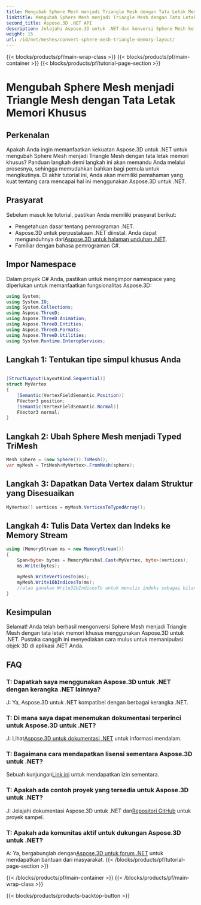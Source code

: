```yaml
---
title: Mengubah Sphere Mesh menjadi Triangle Mesh dengan Tata Letak Memori Khusus
linktitle: Mengubah Sphere Mesh menjadi Triangle Mesh dengan Tata Letak Memori Khusus
second_title: Aspose.3D .NET API
description: Jelajahi Aspose.3D untuk .NET dan konversi Sphere Mesh ke Triangle Mesh dengan mudah dengan tata letak memori khusus. Ikuti panduan langkah demi langkah kami untuk integrasi yang lancar.
weight: 15
url: /id/net/meshes/convert-sphere-mesh-triangle-memory-layout/
---
```


{{< blocks/products/pf/main-wrap-class >}}
{{< blocks/products/pf/main-container >}}
{{< blocks/products/pf/tutorial-page-section >}}

# Mengubah Sphere Mesh menjadi Triangle Mesh dengan Tata Letak Memori Khusus

## Perkenalan
Apakah Anda ingin memanfaatkan kekuatan Aspose.3D untuk .NET untuk mengubah Sphere Mesh menjadi Triangle Mesh dengan tata letak memori khusus? Panduan langkah demi langkah ini akan memandu Anda melalui prosesnya, sehingga memudahkan bahkan bagi pemula untuk mengikutinya. Di akhir tutorial ini, Anda akan memiliki pemahaman yang kuat tentang cara mencapai hal ini menggunakan Aspose.3D untuk .NET.
## Prasyarat
Sebelum masuk ke tutorial, pastikan Anda memiliki prasyarat berikut:
- Pengetahuan dasar tentang pemrograman .NET.
-  Aspose.3D untuk perpustakaan .NET diinstal. Anda dapat mengunduhnya dari[Aspose.3D untuk halaman unduhan .NET](https://releases.aspose.com/3d/net/).
- Familiar dengan bahasa pemrograman C#.
## Impor Namespace
Dalam proyek C# Anda, pastikan untuk mengimpor namespace yang diperlukan untuk memanfaatkan fungsionalitas Aspose.3D:
```csharp
using System;
using System.IO;
using System.Collections;
using Aspose.ThreeD;
using Aspose.ThreeD.Animation;
using Aspose.ThreeD.Entities;
using Aspose.ThreeD.Formats;
using Aspose.ThreeD.Utilities;
using System.Runtime.InteropServices;
```
## Langkah 1: Tentukan tipe simpul khusus Anda
```csharp

[StructLayout(LayoutKind.Sequential)]
struct MyVertex
{
    [Semantic(VertexFieldSemantic.Position)]
    FVector3 position;
    [Semantic(VertexFieldSemantic.Normal)]
    FVector3 normal;
}
```

## Langkah 2: Ubah Sphere Mesh menjadi Typed TriMesh
```csharp
Mesh sphere = (new Sphere()).ToMesh();
var myMesh = TriMesh<MyVertex>.FromMesh(sphere);
```
## Langkah 3: Dapatkan Data Vertex dalam Struktur yang Disesuaikan
```csharp
MyVertex[] vertices = myMesh.VerticesToTypedArray();
```
## Langkah 4: Tulis Data Vertex dan Indeks ke Memory Stream
```csharp
using (MemoryStream ms = new MemoryStream())
{
    Span<byte> bytes = MemoryMarshal.Cast<MyVertex, byte>(vertices);
    ms.Write(bytes);

    myMesh.WriteVerticesTo(ms);
    myMesh.Write16bIndicesTo(ms);
    //atau gunakan Write32bIndicesTo untuk menulis indeks sebagai bilangan bulat 32bit.
}
```
## Kesimpulan
Selamat! Anda telah berhasil mengonversi Sphere Mesh menjadi Triangle Mesh dengan tata letak memori khusus menggunakan Aspose.3D untuk .NET. Pustaka canggih ini menyediakan cara mulus untuk memanipulasi objek 3D di aplikasi .NET Anda.
## FAQ
### T: Dapatkah saya menggunakan Aspose.3D untuk .NET dengan kerangka .NET lainnya?
J: Ya, Aspose.3D untuk .NET kompatibel dengan berbagai kerangka .NET.
### T: Di mana saya dapat menemukan dokumentasi terperinci untuk Aspose.3D untuk .NET?
 J: Lihat[Aspose.3D untuk dokumentasi .NET](https://reference.aspose.com/3d/net/) untuk informasi mendalam.
### T: Bagaimana cara mendapatkan lisensi sementara Aspose.3D untuk .NET?
 Sebuah kunjungan[Link ini](https://purchase.aspose.com/temporary-license/) untuk mendapatkan izin sementara.
### T: Apakah ada contoh proyek yang tersedia untuk Aspose.3D untuk .NET?
 J: Jelajahi dokumentasi Aspose.3D untuk .NET dan[Repositori GitHub](https://github.com/aspose-3d/Aspose.3D-for-.NET) untuk proyek sampel.
### T: Apakah ada komunitas aktif untuk dukungan Aspose.3D untuk .NET?
 A: Ya, bergabunglah dengan[Aspose.3D untuk forum .NET](https://forum.aspose.com/c/3d/18) untuk mendapatkan bantuan dari masyarakat.
{{< /blocks/products/pf/tutorial-page-section >}}

{{< /blocks/products/pf/main-container >}}
{{< /blocks/products/pf/main-wrap-class >}}

{{< blocks/products/products-backtop-button >}}
